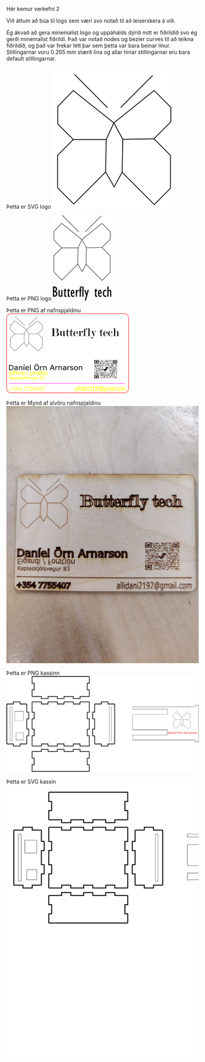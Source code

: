 Hér kemur verkefni 2

Við áttum að búa til logo sem væri svo notað til að leiserskera á við.

Ég ákvað að gera minemalist logo og uppáhalds dýrið mitt er fiðrildið svo ég gerði minemalist fiðrildi. Það var notað nodes og bezier curves til að teikna fiðrildið, og það var frekar létt þar sem þetta var bara beinar línur.  Stillingarnar voru 0.265 mm stærð lína og allar hinar stillingarnar eru bara default stillingarnar.

Þetta er SVG logo
![](verksmidjalogo3.svg)

Þetta er PNG logo
![](verksmidjalogo2.png) 

Þetta er PNG af nafnspjaldinu
![](danielorndrawing.png)

Þetta er Mynd af alvöru nafnspjaldinu
![](IMG_20220318_122148.jpg)

Þetta er PNG kassinn
![](kasssidanielorn.png)

Þetta er SVG kassin
![](kassidanielorn.svg)
